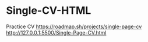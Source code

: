 # Single-CV-HTML
Practice CV
https://roadmap.sh/projects/single-page-cv
http://127.0.0.1:5500/Single-Page-CV.html
